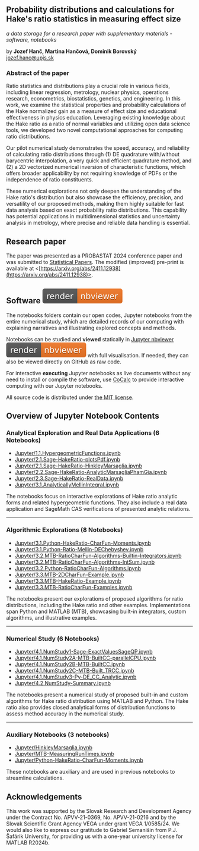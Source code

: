 ## Probability distributions and calculations for Hake's ratio statistics in measuring effect size
*a data storage for a research paper with supplementary materials - software, notebooks*

by **Jozef Hanč, Martina Hančová, Dominik Borovský**  
<jozef.hanc@upjs.sk>

### Abstract of the paper

Ratio statistics and distributions play a crucial role in various fields, including linear regression, metrology, nuclear physics, operations research, econometrics, biostatistics, genetics, and engineering. In this work, we examine the statistical properties and probability calculations of the Hake normalized gain as a measure of effect size and educational effectiveness in physics education. Leveraging existing knowledge about the Hake ratio as a ratio of normal variables and utilizing open data science tools, we developed two novel computational approaches for computing ratio distributions.

Our pilot numerical study demonstrates the speed, accuracy, and reliability of calculating ratio distributions through (1) DE quadrature with/without barycentric interpolation, a very quick and efficient quadrature method, and (2) a 2D vectorized numerical inversion of characteristic functions, which offers broader applicability by not requiring knowledge of PDFs or the independence of ratio constituents. 

These numerical explorations not only deepen the understanding of the Hake ratio's distribution but also showcase the efficiency, precision, and versatility of our proposed methods, making them highly suitable for fast data analysis based on exact probability ratio distributions. This capability has potential applications in multidimensional statistics and uncertainty analysis in metrology, where precise and reliable data handling is essential.

## Research paper 

The paper was presented as a PROBASTAT 2024 conference paper and was submitted to [Statistical Papers](https://link.springer.com/journal/362). The modified (improved) pre-print is available at <[https://arxiv.org/abs/2411.12938](https://arxiv.org/abs/2411.12938)>.

## Software [![render in nbviewer](figures/nbviewer_badge.svg)](https://nbviewer.org/github/JupyterPER/HakeRatio/tree/main/) 

The notebooks folders contain our open codes, Jupyter notebooks from the entire numerical study, which are detailed records of our computing 
with explaining narratives and illustrating explored concepts and methods. 

Notebooks can be studied and **viewed** statically in [Jupyter nbviewer](https://nbviewer.org/github/JupyterPER/HakeRatio/tree/main/) [![render in nbviewer](figures/nbviewer_badge.svg)](https://nbviewer.org/github/JupyterPER/HakeRatio/tree/main/) with full visualisation. If needed, they can also be viewed directly on GitHub as raw code. 

For interactive **executing** Jupyter notebooks as live documents without any need to install or compile the software, use [CoCalc](https://cocalc.com/) to provide interactive computing with our Jupyter notebooks.
 
All source code is distributed under [the MIT license](https://choosealicense.com/licenses/mit/).

## Overview of Jupyter Notebook Contents

### Analytical Exploration and Real Data Applications (6 Notebooks)

- [Jupyter/1.1.HypergeometricFunctions.ipynb](https://nbviewer.org/github/JupyterPER/HakeRatio/blob/main/Jupyter/1.1.HypergeometricFunctions.ipynb)
- [Jupyter/2.1.Sage-HakeRatio-plotsPdf.ipynb](https://nbviewer.org/github/JupyterPER/HakeRatio/blob/main/Jupyter/2.1.Sage-HakeRatio-PlotsPdf.ipynb)
- [Jupyter/2.1.Sage-HakeRatio-HinkleyMarsaglia.ipynb](https://nbviewer.org/github/JupyterPER/HakeRatio/blob/main/Jupyter/2.1.Sage-HakeRatio-HinkleyMarsaglia.ipynb)
- [Jupyter/2.2.Sage-HakeRatio-AnalyticMarsagliaPhamGia.ipynb](https://nbviewer.org/github/JupyterPER/HakeRatio/blob/main/Jupyter/2.2.Sage-HakeRatio-AnalyticMarsagliaPhamGia.ipynb)
- [Jupyter/2.3.Sage-HakeRatio-RealData.ipynb](https://nbviewer.org/github/JupyterPER/HakeRatio/blob/main/Jupyter/2.3.Sage-HakeRatio-RealData.ipynb)
- [Jupyter/3.1.AnalyticallyMellinlntegral.ipynb](https://nbviewer.org/github/JupyterPER/HakeRatio/blob/main/Jupyter/3.1.AnalyticallyMellinIntegral.ipynb)


The notebooks focus on interactive explorations of Hake ratio analytic forms and related hypergeometric functions. They also include a real data application and SageMath CAS verifications of presented analytic relations. 

---

### Algorithmic Explorations (8 Notebooks)

- [Jupyter/3.1.Python-HakeRatio-CharFun-Moments.ipynb](https://nbviewer.org/github/JupyterPER/HakeRatio/blob/main/Jupyter/3.1.Python-HakeRatio-CharFun-Moments.ipynb)
- [Jupyter/3.1.Python-Ratio-Mellin-DEChebyshev.ipynb](https://nbviewer.org/github/JupyterPER/HakeRatio/blob/main/Jupyter/3.1.Python-Ratio-Mellin-DEChebyshev.ipynb)
- [Jupyter/3.2.MTB-RatioCharFun-Algorithms-Builtin-Integrators.ipynb](https://nbviewer.org/github/JupyterPER/HakeRatio/blob/main/Jupyter/3.2.MTB-RatioCharFun-Algorithms-BuiltIn-Integrators.ipynb)
- [Jupyter/3.2.MTB-RatioCharFun-Algorithms-IntSum.ipynb](https://nbviewer.org/github/JupyterPER/HakeRatio/blob/main/Jupyter/3.2.MTB-RatioCharFun-Algorithms-IntSum.ipynb)
- [Jupyter/3.2.Python-RatioCharFun-Algorithms.ipynb](https://nbviewer.org/github/JupyterPER/HakeRatio/blob/main/Jupyter/3.2.Python-RatioCharFun-Algorithms.ipynb)
- [Jupyter/3.3.MTB-2DCharFun-Example.ipynb](https://nbviewer.org/github/JupyterPER/HakeRatio/blob/main/Jupyter/3.3.MTB-2DCharFun-Example.ipynb)
- [Jupyter/3.3.MTB-HakeRatio-Example.ipynb](https://nbviewer.org/github/JupyterPER/HakeRatio/blob/main/Jupyter/3.3.MTB-HakeRatio-Example.ipynb)
- [Jupyter/3.3.MTB-RatioCharFun-Examples.ipynb](https://nbviewer.org/github/JupyterPER/HakeRatio/blob/main/Jupyter/3.3.MTB-RatioCharFun-Examples.ipynb)

The notebooks present our explorations of proposed algorithms for ratio distributions, including the Hake ratio and other examples. Implementations span Python and MATLAB (MTB), showcasing built-in integrators, custom algorithms, and illustrative examples.

---

### Numerical Study (6 Notebooks)

- [Jupyter/4.1.NumStudy1-Sage-ExactValuesSageQP.ipynb](https://nbviewer.org/github/JupyterPER/HakeRatio/blob/main/Jupyter/4.1.NumStudy1-Sage-ExactValuesSageQP.ipynb)
- [Jupyter/4.1.NumStudy2A-MTB-BuiltCC-parallelCPU.ipynb](https://nbviewer.org/github/JupyterPER/HakeRatio/blob/main/Jupyter/4.1.NumStudy2A-MTB-BuiltCC-parallelCPU.ipynb)
- [Jupyter/4.1.NumStudy2B-MTB-BuiltCC.ipynb](https://nbviewer.org/github/JupyterPER/HakeRatio/blob/main/Jupyter/4.1.NumStudy2B-MTB-BuiltCC.ipynb)
- [Jupyter/4.1.NumStudy2C-MTB-Built_TRCC.ipynb](https://nbviewer.org/github/JupyterPER/HakeRatio/blob/main/Jupyter/4.1.NumStudy2C-MTB-Built_TRCC.ipynb)
- [Jupyter/4.1.NumStudy3-Py-DE_CC_Analytic.ipynb](https://nbviewer.org/github/JupyterPER/HakeRatio/blob/main/Jupyter/4.1.NumStudy3-Py-DE_CC_Analytic.ipynb)
- [Jupyter/4.2.NumStudy-Summary.ipynb](https://nbviewer.org/github/JupyterPER/HakeRatio/blob/main/Jupyter/4.2.NumStudy-Summary.ipynb)

The notebooks present a numerical study of proposed built-in and custom algorithms for Hake ratio distribution using MATLAB and Python. The Hake ratio also provides closed analytical forms of distribution functions to assess method accuracy in the numerical study.

---

### Auxiliary Notebooks (3 notebooks)

- [Jupyter/HinkleyMarsaglia.ipynb](https://nbviewer.org/github/JupyterPER/HakeRatio/blob/main/Jupyter/HinkleyMarsaglia.ipynb)
- [Jupyter/MTB-MeasuringRunTimes.ipynb](https://nbviewer.org/github/JupyterPER/HakeRatio/blob/main/Jupyter/MTB-MeasuringRunTimes.ipynb)
- [Jupyter/Python-HakeRatio-CharFun-Moments.ipynb](https://nbviewer.org/github/JupyterPER/HakeRatio/blob/main/Jupyter/Python-HakeRatio-CharFun-Moments.ipynb)

These notebooks are auxiliary and are used in previous notebooks to streamline calculations.

## Acknowledgements

This work was supported by the Slovak Research and Development Agency under the Contract 
No. APVV-21-0369, No. APVV-21-0216 and by the Slovak Scientific Grant Agency VEGA under grant VEGA 1/0585/24.
We would also like to express our gratitude to Gabriel Semanišin from P.J. Šafárik University, 
for providing us with a one-year university license for MATLAB R2024b.
